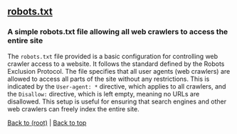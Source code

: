 ## [robots.txt](robots.txt)

### A simple robots.txt file allowing all web crawlers to access the entire site

The `robots.txt` file provided is a basic configuration for controlling web crawler access to a website. It follows the standard defined by the Robots Exclusion Protocol. The file specifies that all user agents (web crawlers) are allowed to access all parts of the site without any restrictions. This is indicated by the `User-agent: *` directive, which applies to all crawlers, and the `Disallow:` directive, which is left empty, meaning no URLs are disallowed. This setup is useful for ensuring that search engines and other web crawlers can freely index the entire site.

[Back to (root)](#root) | [Back to top](#table-of-contents)
